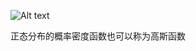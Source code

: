 ![Alt text](https://cdn.jsdelivr.net/gh/sword4869/pic1@main/images/202407061946495.png) 

正态分布的概率密度函数也可以称为高斯函数
